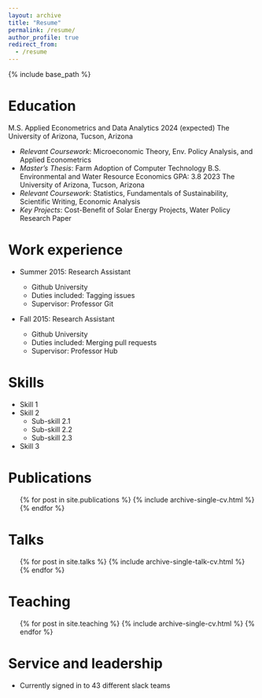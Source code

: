 ```yaml
---
layout: archive
title: "Resume"
permalink: /resume/
author_profile: true
redirect_from:
  - /resume
---
```


{% include base_path %}

Education
======
M.S. Applied Econometrics and Data Analytics	2024 (expected)
The University of Arizona, Tucson, Arizona
* _Relevant Coursework_: Microeconomic Theory, Env. Policy Analysis, and Applied Econometrics
* _Master’s Thesis_: Farm Adoption of Computer Technology
B.S. Environmental and Water Resource Economics GPA: 3.8 	2023
The University of Arizona, Tucson, Arizona
* _Relevant Coursework_: Statistics, Fundamentals of Sustainability, Scientific Writing, Economic Analysis
* _Key Projects_: Cost-Benefit of Solar Energy Projects, Water Policy Research Paper


Work experience
======
* Summer 2015: Research Assistant
  * Github University
  * Duties included: Tagging issues
  * Supervisor: Professor Git

* Fall 2015: Research Assistant
  * Github University
  * Duties included: Merging pull requests
  * Supervisor: Professor Hub
  
Skills
======
* Skill 1
* Skill 2
  * Sub-skill 2.1
  * Sub-skill 2.2
  * Sub-skill 2.3
* Skill 3

Publications
======
  <ul>{% for post in site.publications %}
    {% include archive-single-cv.html %}
  {% endfor %}</ul>
  
Talks
======
  <ul>{% for post in site.talks %}
    {% include archive-single-talk-cv.html %}
  {% endfor %}</ul>
  
Teaching
======
  <ul>{% for post in site.teaching %}
    {% include archive-single-cv.html %}
  {% endfor %}</ul>
  
Service and leadership
======
* Currently signed in to 43 different slack teams
